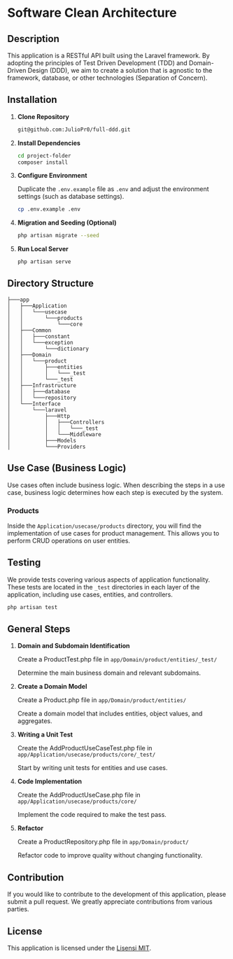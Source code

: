# Software Clean Architecture

## Description

This application is a RESTful API built using the Laravel framework. By adopting the principles of Test Driven Development (TDD) and Domain-Driven Design (DDD), we aim to create a solution that is agnostic to the framework, database, or other technologies (Separation of Concern).

## Installation

1. **Clone Repository**

    ```bash
    git@github.com:JulioPr0/full-ddd.git
    ```

2. **Install Dependencies**

    ```bash
    cd project-folder
    composer install
    ```

3. **Configure Environment**

    Duplicate the `.env.example` file as `.env` and adjust the environment settings (such as database settings).
   ```bash
   cp .env.example .env
   ```

5. **Migration and Seeding (Optional)**

    ```bash
    php artisan migrate --seed
    ```

6. **Run Local Server**

    ```bash
    php artisan serve
    ```

## Directory Structure

```
├───app
│   ├───Application
│   │   └───usecase
│   │       └───products
│   │           └───core
│   ├───Common
│   │   ├───constant
│   │   └───exception
│   │       └───dictionary
│   ├───Domain
│   │   └───product
│   │       ├───entities
│   │       │   └───_test
│   │       └───_test
│   ├───Infrastructure
│   │   ├───database
│   │   └───repository
│   └───Interface
│       └───laravel
│           ├───Http
│           │   ├───Controllers
│           │   │   └───_test
│           │   └───Middleware
│           ├───Models
│           └───Providers

```

## Use Case (Business Logic)

Use cases often include business logic. When describing the steps in a use case, business logic determines how each step is executed by the system.

### Products

Inside the `Application/usecase/products` directory, you will find the implementation of use cases for product management. This allows you to perform CRUD operations on user entities.

## Testing

We provide tests covering various aspects of application functionality. These tests are located in the `_test` directories in each layer of the application, including use cases, entities, and controllers.

```bash
php artisan test
```

## General Steps
1. **Domain and Subdomain Identification**
   
   Create a ProductTest.php file in `app/Domain/product/entities/_test/`
   
   Determine the main business domain and relevant subdomains.
   
2. **Create a Domain Model**

   Create a Product.php file in `app/Domain/product/entities/`
   
   Create a domain model that includes entities, object values, and aggregates.
   
3. **Writing a Unit Test**

   Create the AddProductUseCaseTest.php file in `app/Application/usecase/products/core/_test/`

   Start by writing unit tests for entities and use cases.
   
4. **Code Implementation**

   Create the AddProductUseCase.php file in `app/Application/usecase/products/core/`
  
   Implement the code required to make the test pass.

5. **Refactor**
   
   Create a ProductRepository.php file in `app/Domain/product/`

   Refactor code to improve quality without changing functionality.

## Contribution

If you would like to contribute to the development of this application, please submit a pull request. We greatly appreciate contributions from various parties.

## License

This application is licensed under the [Lisensi MIT](LICENSE).
